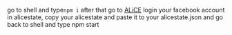 go to shell and type`npm i` after that go to [ALiCE](alicezetion.vercel.app) login your facebook account in alicestate, copy your alicestate and paste it to your alicestate.json and go back to shell and type npm start
